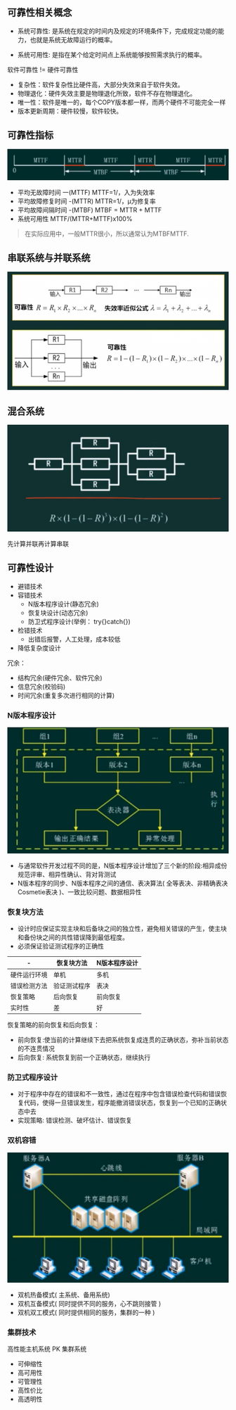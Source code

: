 
## 可靠性相关概念

- 系统可靠性: 是系统在规定的时间内及规定的环境条件下，完成规定功能的能力，也就是系统无故障运行的概率。

- 系统可用性: 是指在某个给定时间点上系统能够按照需求执行的概率。

软件可靠性 != 硬件可靠性
- 复杂性：软件复杂性比硬件高，大部分失效来自于软件失效。
- 物理退化：硬件失效主要是物理退化所致，软件不存在物理退化。
- 唯一性：软件是唯一的，每个COPY版本都一样，而两个硬件不可能完全一样
- 版本更新周期：硬件较慢，软件较快。

## 可靠性指标

![](../../static/images/rk/sraa_2.png)

- 平均无故障时间 一(MTTF) MTTF=1/，入为失效率
- 平均故障修复时间 -(MTTR) MTTR=1/，μ为修复率
- 平均故障间隔时间 -(MTBF) MTBF = MTTR + MTTF
- 系统可用性  MTTF/(MTTR+MTTF)x100%


> 在实际应用中，一般MTTR很小，所以通常认为MTBFMTTF.

## 串联系统与并联系统

![](../../static/images/rk/sraa_3.png)

## 混合系统

![](../../static/images/rk/sraa_4.png)

先计算并联再计算串联

## 可靠性设计

- 避错技术
- 容错技术
  - N版本程序设计(静态冗余)
  - 恢复块设计(动态冗余)
  - 防卫式程序设计(举例： try{}catch{})
- 检错技术
  - 出错后报警，人工处理，成本较低
- 降低复杂度设计

冗余：
- 结构冗余(硬件冗余、软件冗余)
- 信息冗余(校验码)
- 时间冗余(重复多次进行相同的计算)

### N版本程序设计

![](../../static/images/rk/sraa_7.png)

- 与通常软件开发过程不同的是，N版本程序设计增加了三个新的阶段:相异成份规范评审、相异性确认、背对背测试
- N版本程序的同步、N版本程序之间的通信、表决算法( 全等表决、非精确表决Cosmetie表决 )、一致比较问题、数据相异性

### 恢复块方法

- 设计时应保证实现主块和后备块之间的独立性，避免相关错误的产生，使主块和备份块之间的共性错误降到最低程度。
- 必须保证验证测试程序的正确性

|-|恢复块方法|N版本程序设计|
|-|-|-|
|硬件运行环境|单机|多机|
|错误检测方法|验证测试程序|表决|
|恢复策略|后向恢复|前向恢复|
|实时性|差|好|

恢复策略的前向恢复和后向恢复：
- 前向恢复:使当前的计算继续下去把系统恢复成连贯的正确状态，弥补当前状态的不连贯情况
- 后向恢复: 系统恢复到前一个正确状态，继续执行

### 防卫式程序设计

- 对于程序中存在的错误和不一致性，通过在程序中包含错误检查代码和错误恢复代码，使得一旦错误发生，程序能撤消错误状态，恢复到一个已知的正确状态中去
- 实现策略: 错误检测、破坏估计、错误恢复

### 双机容错

![](../../static/images/rk/sraa_10.png)

- 双机热备模式( 主系统、备用系统)
- 双机互备模式( 同时提供不同的服务，心不跳则接管 )
- 双机双工模式( 同时提供相同的服务，集群的一种 )

### 集群技术

高性能主机系统 PK 集群系统
- 可伸缩性
- 高可用性
- 可管理性
- 高性价比
- 高透明性

